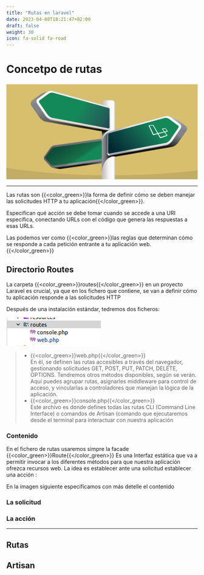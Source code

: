 ```yaml
---
title: "Rutas en laravel"
date: 2023-04-08T18:21:47+02:00
draft: false
weight: 30
icon: fa-solid fa-road
---
```

# Concetpo de rutas
####
![img_1.png](img_1.png)
****
Las rutas son {{<color_green>}}la forma de definir cómo se deben manejar las solicitudes HTTP a tu aplicación{{</color_green>}}.

Especifican qué acción se debe tomar cuando se accede a una URI específica, conectando URLs con el código que genera las respuestas a esas URLs.

Las podemos ver como {{<color_green>}}las reglas que determinan cómo se responde a cada petición entrante a tu aplicación web.{{</color_green>}}
## Directorio Routes   
La carpeta {{<color_green>}}routes{{</color_green>}} en un proyecto Laravel es crucial, ya que en los fichero que contiene, se van a  definir cómo tu aplicación responde a las solicitudes HTTP

Después de una instalación estándar, tedremos dos ficheros:   

![img_2.png](img_2.png)    

>* {{<color_green>}}web.php{{</color_green>}}    
En él, se definen las rutas accesibles a través del navegador, gestionando solicitudes GET, POST, PUT, PATCH, DELETE, OPTIONS.
Tendremos otros métodos disponibles, según se verán.  
Aquí puedes agrupar rutas, asignarles middleware para control de acceso, y vincularlas a controladores que manejan la lógica de la aplicación.
>* {{<color_green>}}console.php{{</color_green>}}   
Este archivo es donde defines todas las rutas CLI (Command Line Interface) o comandos de Artisan (comando que ejecutaremos desde el terminal para interactuar con nuestra aplicación
>
### Contenido
En el fichero de rutas usaremos simpre la facade {{<color_green>}}Route{{</color_green>}}
Es una Interfaz estática que va a permitir invocar  a los diferentes métodos para que nuestra aplicación ofrezca recursos web.
La idea es establecer ante una solicitud establecer una acción :

[//]: # (```mermaid)

[//]: # (graph LR)

[//]: # (A[Solicitud] --> C[Acción])

[//]: # (```)

En la imagen siguiente especificamos con más detelle el contenido

[//]: # ({{< imgproc  Fill "400x450" >}})

[//]: # ()
[//]: # ({{< /imgproc >}})
### La solicitud
### La acción 

***

 
## Rutas
## Artisan


